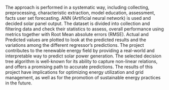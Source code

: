 The approach is performed in a systematic way, including collecting, preprocessing,
characteristic extraction, model education, assessment, facts user set forecasting. ANN
(Artificial neural network) is used and decided solar panel output. The dataset is divided into
collection and filtering data and check their statistics to assess, overall performance using
metrics together with Root Mean absolute errors (RMSE). Actual and Predicted values are
plotted to look at the predicted results and the variations among the different regressor’s
predictions.
The project contributes to the renewable energy field by providing a real-world and
interpretable way to predict solar power generation. The selected decision tree algorithm is
well-known for its ability to capture non-linear relations, and offers a promising path to
accurate predictions. The results of this project have implications for optimizing energy
utilization and grid management, as well as for the promotion of sustainable energy practices
in the future.
